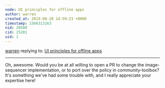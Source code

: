 ```yaml
---
node: UI principles for offline apps
author: warren
created_at: 2019-08-20 14:59:23 +0000
timestamp: 1566313163
nid: 20580
cid: 25281
uid: 1
---
```




[warren](../profile/warren) replying to: [UI principles for offline apps](../notes/warren/08-19-2019/ui-principles-for-offline-apps)

----
Oh, awesome. Would you be at all willing to open a PR to change the image-sequencer implementation, or to port over the policy in community-toolbox? It's something we've had some trouble with, and I really appreciate your expertise here! 